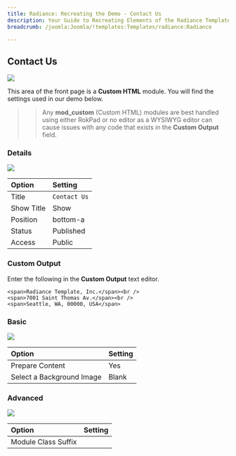 ```yaml
---
title: Radiance: Recreating the Demo - Contact Us
description: Your Guide to Recreating Elements of the Radiance Template for Joomla
breadcrumb: /joomla:Joomla/!templates:Templates/radiance:Radiance

---
```


Contact Us
-----

![][demo]

This area of the front page is a **Custom HTML** module. You will find the settings used in our demo below.

>> Any **mod_custom** (Custom HTML) modules are best handled using either RokPad or no editor as a WYSIWYG editor can cause issues with any code that exists in the **Custom Output** field.

### Details

![][demo2]

| Option     | Setting                  |  
| :--------- | :----------------------- |  
| Title      | `Contact Us`             |  
| Show Title | Show                     |  
| Position   | bottom-a                 |  
| Status     | Published                |  
| Access     | Public                   |  

### Custom Output

Enter the following in the **Custom Output** text editor.

~~~
<span>Radiance Template, Inc.</span><br />
<span>7001 Saint Thomas Av.</span><br />
<span>Seattle, WA, 00000, USA</span>
~~~

### Basic

![][demo3]

| Option                    | Setting |  
| :------------------------ | :------ |  
| Prepare Content           | Yes     |  
| Select a Background Image | Blank   |

### Advanced

![][demo4]

| Option              | Setting  |  
| :------------------ | :------- |  
| Module Class Suffix |          |  

[demo]: assets/demo_4.jpeg
[demo2]: assets/contact_1.jpeg
[demo3]: assets/contact_2.jpeg
[demo4]: assets/contact_3.jpeg